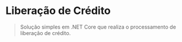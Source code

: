 # Liberação de Crédito 
> Solução simples em .NET Core que realiza o processamento de liberação de crédito. 